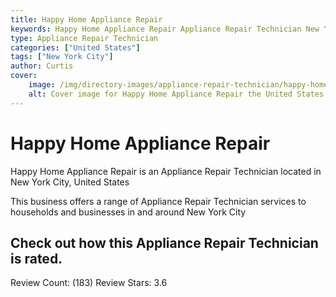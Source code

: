 ```yaml
---
title: Happy Home Appliance Repair
keywords: Happy Home Appliance Repair Appliance Repair Technician New York City United States 
type: Appliance Repair Technician 
categories: ["United States"]
tags: ["New York City"]
author: Curtis
cover:
    image: /img/directory-images/appliance-repair-technician/happy-home-appliance-repair.webp
    alt: Cover image for Happy Home Appliance Repair the United States based Appliance Repair Technician servicing New York City 
---
```


# Happy Home Appliance Repair
Happy Home Appliance Repair is an Appliance Repair Technician located in New York City, United States

This business offers a range of Appliance Repair Technician services to households and businesses in and around New York City

## Check out how this Appliance Repair Technician is rated.
Review Count: (183)
Review Stars: 3.6
